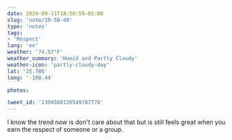 ```yaml
---
date: 2020-09-11T18:50:59-05:00
slug: 'note/18-50-49'
type: 'notes'
tags:
- 'Respect'
lang: 'en'
weather: '74.57°F'
weather_summary: 'Humid and Partly Cloudy'
weather-icon: 'partly-cloudy-day'
lat: '25.786'
long: '-100.44'

photos:

tweet_id: '1304568136549707776'
---
```

I know the trend now is don't care about that but is still feels great when you earn the respect of someone or a group. 